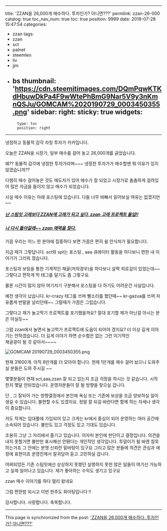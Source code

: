 
---
title: 'ZZAN을 26,000개 매수하다. 투자인가? 아니면???'
permlink: zzan-26-000
catalog: true
toc_nav_num: true
toc: true
position: 9999
date: 2019-07-28 15:47:54
categories:
- zzan
tags:
- zzan
- sct
- palnet
- steemleo
- liv
- jjm
- bs
thumbnail: 'https://cdn.steemitimages.com/DQmPqwKTKdHbuwDkPa4F9wWtePhBmG9Nar5V9y3nKmnQSJu/GOMCAM%2020190729_0003450355.png'
sidebar:
    right:
        sticky: true
widgets:
    -
        type: toc
        position: right
---


냉정하고 동물적 감각  자칭 투자가 카카입니다.

오늘은 ZZAN을 시장가, 일부 매수를 걸어 놓고
26,000개를 긁었습니다. 

왜?? 동물적 감각에 냉정한 투자가라며~~~
냉정한 투자가가 매수할땐 뭐 이유가 있지 않겠습니까??

다행히 매수 걸어놓은 것도 매도자가 있어 매수가 잘 되었고
시장가로 촘촘하게 걸려있어 많은 자금을 들이지 않고 
매수가 되었습니다. 

사실 매수 이유는 아래 포스팅에 있습니다.
다들 너무 바빠서 읽어보실 여유는 없겠지만~~
##### [난 스팀잇 고래보다 ZZAN에 고래가 되고 싶다. zzan 고래 프로젝트 돌입!!](https://www.steemzzang.com/zzan/@kibumh/zzan-zzan)
##### [나 다시 돌아갈래~~ zzan 매력을 찿다.](https://www.steemzzang.com/zzan/@kibumh/zzan)

가끔 우리는 어느 한 분야에 집중하다 보면
가끔은 편히 쉴 안식처가 필요합니다. 

지금 제가 그렇답니다. 
sct와 spt는 포스팅 , aaa 큐레이터 활동을 하다보니
편한 내 이야기가 그리워 졌습니다. 

포스팅과 보팅을  통한 기계적인 채굴(저의경우)을 하다보니
살짝 피로감이 있었는데~~ 
그렇다고 편하게 막 태그를 달기도 좀 그렇구요.

물론 시간이 많지 않아 여기저기 구분해서 포스팅을 다 
하기도 어려운건 사실입니다. 

예전 생각이 났습니다. 
kr-crazy 태그를 쓰며 뻘소리를 했던때~~
kr-gazua를 쓰며 자유롭게 반말을 날리던때~~
그럴때가 가끔은 그립습니다. 

그렇다고 제가 놀고먹기 프로젝트를 포기했을까요?
절대 포기할 제가 아닌걸 아시는 분은 아실듯~~

그럼 zzan에서 놀면서 놀고먹기 프로젝트에 도움이
되어야 겠지요?  더 이상 길게 이야기는 안하겠습니다.
더 길게 이야기 하면 순수함은 없는 그런 이기적인  
채굴광이 될 것 같아서~~~~

![GOMCAM 20190729_0003450355.png](https://cdn.steemitimages.com/DQmPqwKTKdHbuwDkPa4F9wWtePhBmG9Nar5V9y3nKmnQSJu/GOMCAM%2020190729_0003450355.png)   

현재 31600개. 아직 8만개를 더 모아야 합니다. 
현재 1만개를 매수 걸어 놨으니 도와주실 분들은 도와 주시길 ~~

몇몇분들이 현재 sct,aaa,zzan 잘 되고 있는지 조금 
걱정을 하시는 것 같습니다.
시작한지 몇달 안되었습니다. 
운영자분들이 잘 될 방향을 찿으실 겁니다. 

단 , 그 잘되어 가는 방향결정에서 본인에 욕심 또는  기존에 보상을 조금
양보하실 일이 생길 수 있습니다. 불편할 수도 있겠지요.
정말 잘 되길 바란다면 함께 하는 자세나 생각이 중요합니다. 

저도 작게는 임대풀에 가입되어 있고 크게는 kr에서 중심이 되어
운영하는 여러 공간에 소속되어 있습니다. 
불만도 있고 걱정도 있고 기대도 있습니다. 

조용히 그냥 그 자리에서 즐기고 있습니다. 
어자피 본인에 판단이고 결정입니다.
의견을 내지 못할거면 불만만 표시해선 안됀다는
개인적인 생각입니다. 투덜이가 될 바엔 침묵하는거죠
그 안에는 분명 신뢰란 밑바탕이 있구요
그리고 많은 분들에 의견은 관심과 애정에 표현이죠
운영진께서 잘귀담아 듣고 고민하실 겁니다.

어찌되었든 기존 스팀잇에선 상상하지 못했던
실행하지 못한 많은 일들이 여기선 가능하고 실제
일어나고 있습니다. 제가 좋아하는 수익도 생기고 있구요

zzan 매수 이야기를 하다 멀리 왔네요

그럼 편한밤 되시고 이번 한주도 화이팅입니다 !!

감사합니다.  사랑합니다. 축복합니다.

- - -

This page is synchronized from the post: ['ZZAN을 26,000개 매수하다. 투자인가? 아니면???'](https://steemit.com/@kibumh/zzan-26-000)

